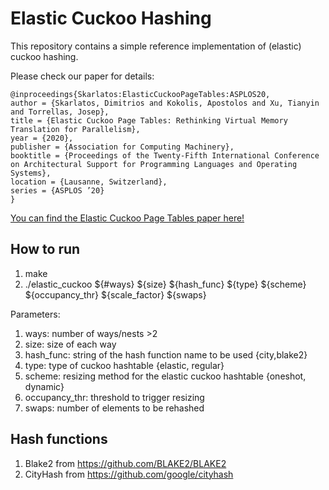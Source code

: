 # Elastic Cuckoo Hashing
This repository contains a simple reference implementation of (elastic) cuckoo hashing. 

Please check our paper for details:

```
@inproceedings{Skarlatos:ElasticCuckooPageTables:ASPLOS20,
author = {Skarlatos, Dimitrios and Kokolis, Apostolos and Xu, Tianyin and Torrellas, Josep},
title = {Elastic Cuckoo Page Tables: Rethinking Virtual Memory Translation for Parallelism},
year = {2020},
publisher = {Association for Computing Machinery},
booktitle = {Proceedings of the Twenty-Fifth International Conference on Architectural Support for Programming Languages and Operating Systems},
location = {Lausanne, Switzerland},
series = {ASPLOS ’20}
}
```

[You can find the Elastic Cuckoo Page Tables paper here!](http://skarlat2.web.engr.illinois.edu)

## How to run

1) make
2) ./elastic_cuckoo ${#ways} ${size} ${hash_func} ${type} ${scheme} ${occupancy_thr} ${scale_factor} ${swaps}

Parameters:
1) ways: number of ways/nests >2
2) size: size of each way
3) hash_func: string of the hash function name to be used {city,blake2}
4) type: type of cuckoo hashtable {elastic, regular}
5) scheme: resizing method for the elastic cuckoo hashtable {oneshot, dynamic}
6) occupancy_thr: threshold to trigger resizing 
7) swaps: number of elements to be rehashed

## Hash functions

1) Blake2 from https://github.com/BLAKE2/BLAKE2
2) CityHash from https://github.com/google/cityhash
